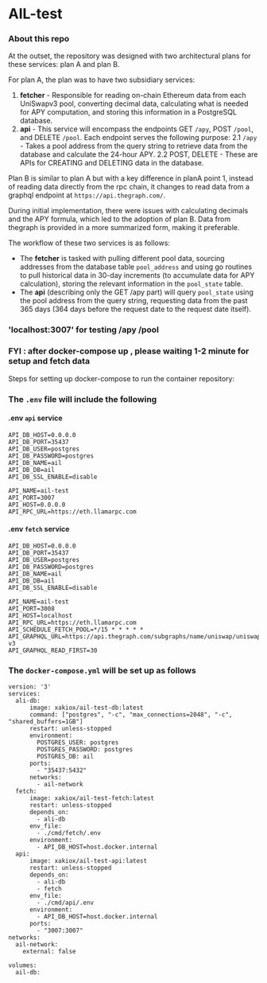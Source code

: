 # AIL-test

### About this repo

At the outset, the repository was designed with two architectural plans for these services: plan A and plan B.

For plan A, the plan was to have two subsidiary services:
1. **fetcher** - Responsible for reading on-chain Ethereum data from each UniSwapv3 pool, converting decimal data, calculating what is needed for APY computation, and storing this information in a PostgreSQL database.
2. **api** - This service will encompass the endpoints GET `/apy`, POST `/pool`, and DELETE `/pool`. Each endpoint serves the following purpose:
   2.1 `/apy` - Takes a pool address from the query string to retrieve data from the database and calculate the 24-hour APY.
   2.2 POST, DELETE - These are APIs for CREATING and DELETING data in the database.

Plan B is similar to plan A but with a key difference in planA point 1, instead of reading data directly from the rpc chain, it changes to read data from a graphql endpoint at `https://api.thegraph.com/`.

During initial implementation, there were issues with calculating decimals and the APY formula, which led to the adoption of plan B. Data from thegraph is provided in a more summarized form, making it preferable.

The workflow of these two services is as follows:
- The **fetcher** is tasked with pulling different pool data, sourcing addresses from the database table `pool_address` and using go routines to pull historical data in 30-day increments (to accumulate data for APY calculation), storing the relevant information in the `pool_state` table.
- The **api** (describing only the GET /apy part) will query `pool_state` using the pool address from the query string, requesting data from the past 365 days (364 days before the request date to the request date itself).


### 'localhost:3007' for testing /apy /pool


### FYI : after docker-compose up , please waiting 1-2 minute for setup and fetch data

Steps for setting up docker-compose to run the container repository:
### The `.env` file will include the following
#### .env `api` service
```
API_DB_HOST=0.0.0.0
API_DB_PORT=35437
API_DB_USER=postgres
API_DB_PASSWORD=postgres
API_DB_NAME=ail
API_DB_DB=ail
API_DB_SSL_ENABLE=disable

API_NAME=ail-test
API_PORT=3007
API_HOST=0.0.0.0
API_RPC_URL=https://eth.llamarpc.com
```
#### .env `fetch` service
```
API_DB_HOST=0.0.0.0
API_DB_PORT=35437
API_DB_USER=postgres
API_DB_PASSWORD=postgres
API_DB_NAME=ail
API_DB_DB=ail
API_DB_SSL_ENABLE=disable

API_NAME=ail-test
API_PORT=3008
API_HOST=localhost
API_RPC_URL=https://eth.llamarpc.com
API_SCHEDULE_FETCH_POOL=*/15 * * * * *
API_GRAPHQL_URL=https://api.thegraph.com/subgraphs/name/uniswap/uniswap-v3
API_GRAPHQL_READ_FIRST=30
```

### The `docker-compose.yml` will be set up as follows
```
version: '3'
services:
  ali-db:
      image: xakiox/ail-test-db:latest
      command: ["postgres", "-c", "max_connections=2048", "-c", "shared_buffers=1GB"]
      restart: unless-stopped
      environment:
        POSTGRES_USER: postgres
        POSTGRES_PASSWORD: postgres
        POSTGRES_DB: ail
      ports:
        - "35437:5432"
      networks:
        - ail-network
  fetch:
      image: xakiox/ail-test-fetch:latest
      restart: unless-stopped
      depends_on:
        - ali-db
      env_file:
        - ./cmd/fetch/.env
      environment:
        - API_DB_HOST=host.docker.internal
  api:
      image: xakiox/ail-test-api:latest
      restart: unless-stopped
      depends_on:
        - ali-db
        - fetch
      env_file:
        - ./cmd/api/.env
      environment:
        - API_DB_HOST=host.docker.internal
      ports:
        - "3007:3007"
networks:
  ail-network:
    external: false

volumes:
  ail-db:
```
